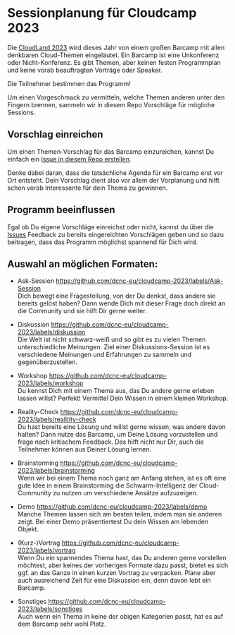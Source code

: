 # Sessionplanung für Cloudcamp 2023
Die [CloudLand 2023](https://www.cloudland.org/) wird dieses Jahr von einem großen Barcamp mit allen denkbaren
Cloud-Themen eingeläutet.
Ein Barcamp ist eine Unkonferenz oder Nicht-Konferenz. Es gibt Themen, aber keinen festen Programmplan und keine vorab
beauftragten Vorträge oder Speaker.

Die Teilnehmer bestimmen das Programm!

Um einen Vorgeschmack zu vermitteln, welche Themen anderen unter den Fingern brennen, sammeln wir in diesem Repo
Vorschläge für mögliche Sessions.

## Vorschlag einreichen
Um einen Themen-Vorschlag für das Barcamp einzureichen, kannst Du einfach ein
[Issue in diesem Repo erstellen](https://github.com/dcnc-eu/cloudcamp-2023/issues/new?assignees=&labels=&template=session-vorschlag.md&title=).

Denke dabei daran, dass die tatsächliche Agenda für ein Barcamp erst vor Ort entsteht.
Dein Vorschlag dient also vor allem der Vorplanung und hilft schon vorab Interessente für dein Thema zu
gewinnen. 

## Programm beeinflussen
Egal ob Du eigene Vorschläge einreichst oder nicht, kannst du über die
[Issues](https://github.com/dcnc-eu/cloudcamp-2023/issues) Feedback zu bereits eingereichten Vorschlägen geben und so
dazu beitragen, dass das Programm möglichst spannend für Dich wird.

## Auswahl an möglichen Formaten:
 
- Ask-Session https://github.com/dcnc-eu/cloudcamp-2023/labels/Ask-Session  
  Dich bewegt eine Fragestellung, von der Du denkst, dass andere sie bereits gelöst haben? 
  Dann wende Dich mit dieser Frage doch direkt an die Community und sie hilft Dir gerne weiter.

- Diskussion https://github.com/dcnc-eu/cloudcamp-2023/labels/diskussion  
  Die Welt ist nicht schwarz-weiß und so gibt es zu vielen Themen unterschiedliche Meinungen.
  Ziel einer Diskussions-Session ist es verschiedene Meinungen und Erfahrungen zu sammeln und gegenüberzustellen.

- Workshop https://github.com/dcnc-eu/cloudcamp-2023/labels/workshop  
  Du kennst Dich mit einem Thema aus, das Du andere gerne erleben lassen willst?
  Perfekt! Vermittel Dein Wissen in einem kleinen Workshop. 

- Reality-Check https://github.com/dcnc-eu/cloudcamp-2023/labels/realitity-check  
  Du hast bereits eine Lösung und willst gerne wissen, was andere davon halten?
  Dann nutze das Barcamp, um Deine Lösung vorzustellen und frage nach kritischem Feedback.
  Das hilft nicht nur Dir, auch die Teilnehmer können aus Deiner Lösung lernen.

- Brainstorming https://github.com/dcnc-eu/cloudcamp-2023/labels/brainstorming  
  Wenn wir bei einem Thema noch ganz am Anfang stehen, ist es oft eine gute Idee in einem Brainstorming die
  Schwarm-Intelligenz der Cloud-Community zu nutzen um verschiedene Ansätze aufzuzeigen.

- Demo https://github.com/dcnc-eu/cloudcamp-2023/labels/demo  
  Manche Themen lassen sich am besten teilen, indem man sie anderen zeigt.
  Bei einer Demo präsentiertest Du dein Wissen am lebenden Objekt. 

- (Kurz-)Vortrag https://github.com/dcnc-eu/cloudcamp-2023/labels/vortrag  
  Wenn Du ein spannendes Thema hast, das Du anderen gerne vorstellen möchtest, aber keines der vorherigen Formate dazu 
  passt, bietet es sich ggf. an das Ganze in einen kurzen Vortrag zu verpacken.
  Plane aber auch ausreichend Zeit für eine Diskussion ein, denn davon lebt ein Barcamp. 

- Sonstiges https://github.com/dcnc-eu/cloudcamp-2023/labels/sonstiges  
  Auch wenn ein Thema in keine der obigen Kategorien passt, hat es auf dem Barcamp sehr wohl Platz. 
